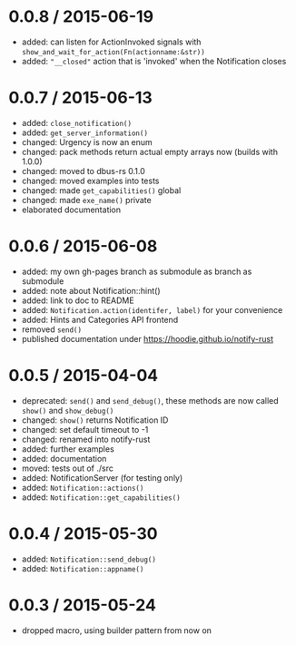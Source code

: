
0.0.8 / 2015-06-19
==================

  * added: can listen for ActionInvoked signals with `show_and_wait_for_action(Fn(actionname:&str))`
  * added: `"__closed"` action that is 'invoked' when the Notification closes

0.0.7 / 2015-06-13
==================

  * added: `close_notification()`
  * added: `get_server_information()`
  * changed: Urgency is now an enum
  * changed: pack methods return actual empty arrays now (builds with 1.0.0)
  * changed: moved to dbus-rs 0.1.0
  * changed: moved examples into tests
  * changed: made `get_capabilities()` global
  * changed: made `exe_name()` private
  * elaborated documentation

0.0.6 / 2015-06-08
==================

  * added: my own gh-pages branch as submodule as branch as submodule
  * added: note about Notification::hint()
  * added: link to doc to README
  * added: `Notification.action(identifer, label)` for your convenience
  * added: Hints and Categories API frontend
  * removed `send()`
  * published documentation under https://hoodie.github.io/notify-rust

0.0.5 / 2015-04-04
==================
  * deprecated: `send()` and `send_debug()`, these methods are now called
	`show()` and `show_debug()`
  * changed: `show()` returns Notification ID
  * changed: set default timeout to -1
  * changed: renamed into notify-rust
  * added: further examples
  * added: documentation
  * moved: tests out of ./src
  * added: NotificationServer (for testing only)
  * added: `Notification::actions()`
  * added: `Notification::get_capabilities()`

0.0.4 / 2015-05-30
==================
  * added: `Notification::send_debug()`
  * added: `Notification::appname()`

0.0.3 / 2015-05-24
==================
  * dropped macro, using builder pattern from now on

